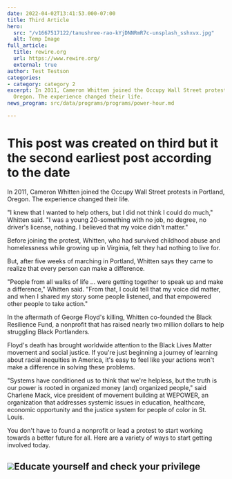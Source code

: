 ```yaml
---
date: 2022-04-02T13:41:53.000-07:00
title: Third Article
hero:
  src: "/v1667517122/tanushree-rao-kYjDNNRmR7c-unsplash_sshxvx.jpg"
  alt: Temp Image
full_article:
  title: rewire.org
  url: https://www.rewire.org/
  external: true
author: Test Testson
categories:
- category: category 2
excerpt: In 2011, Cameron Whitten joined the Occupy Wall Street protests in Portland,
  Oregon. The experience changed their life.
news_program: src/data/programs/programs/power-hour.md

---
```

# This post was created on third but it the second earliest post according to the date

In 2011, Cameron Whitten joined the Occupy Wall Street protests in Portland, Oregon. The experience changed their life.

"I knew that I wanted to help others, but I did not think I could do much," Whitten said. "I was a young 20-something with no job, no degree, no driver's license, nothing. I believed that my voice didn't matter."

Before joining the protest, Whitten, who had survived childhood abuse and homelessness while growing up in Virginia, felt they had nothing to live for.

But, after five weeks of marching in Portland, Whitten says they came to realize that every person can make a difference.

"People from all walks of life … were getting together to speak up and make a difference," Whitten said. "From that, I could tell that my voice did matter, and when I shared my story some people listened, and that empowered other people to take action."

In the aftermath of George Floyd's killing, Whitten co-founded the Black Resilience Fund, a nonprofit that has raised nearly two million dollars to help struggling Black Portlanders.

Floyd's death has brought worldwide attention to the Black Lives Matter movement and social justice. If you're just beginning a journey of learning about racial inequities in America, it's easy to feel like your actions won't make a difference in solving these problems.

"Systems have conditioned us to think that we're helpless, but the truth is our power is rooted in organized money (and) organized people," said Charlene Mack, vice president of movement building at WEPOWER, an organization that addresses systemic issues in education, healthcare, economic opportunity and the justice system for people of color in St. Louis.

You don't have to found a nonprofit or lead a protest to start working towards a better future for all. Here are a variety of ways to start getting involved today.

## ![](https://res.cloudinary.com/dcauwvtrx/image/upload/v1668102163/tanushree-rao-kYjDNNRmR7c_l4apue.jpg)Educate yourself and check your privilege